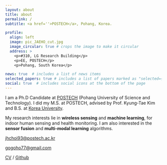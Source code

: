 ```yaml
---
layout: about
title: about
permalink: /
subtitle: <a href=''>POSTECH</a>, Pohang, Korea.

profile:
  align: left
  image: pic_JAEHO_cut.jpg
  image_circular: true # crops the image to make it circular
  address: >
    <p>#310, LG Research Building</p>
    <p>EE, POSTECH</p>
    <p>Pohang, South Korea</p>

news: true  # includes a list of news items
selected_papers: true # includes a list of papers marked as "selected={true}"
social: true  # includes social icons at the bottom of the page
---
```


I am a Ph.D Candidate at [POSTECH](https://www.topuniversities.com/universities/pohang-university-science-technology-postech) (Pohang University of Science and Technology). I did my M.S. at POSTECH, advised by Prof. Kyung-Tae Kim and B.S. at [Korea University](https://www.topuniversities.com/universities/korea-university). 

My research interests lie in **wireless sensing** and **machine learning**, for indoor human sensing and health monitoring. I am also interested in the **sensor fusion** and **multi-modal learning** algorithms.

<jhchoi93@postech.ac.kr>

<gogoho77@gmail.com>

[CV](https://jhchoi93.github.io/assets/pdf/CV_Jae-Ho-Choi.pdf) / [Github](https://github.com/gogoho88)